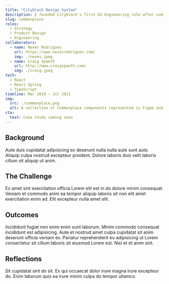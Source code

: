 ```yaml
---
title: "Cityblock Design System"
description: I founded Cityblock's first UX Engineering role after coming on board as a Product Designer. Over the following two years, I built and expanded a design system in Figma and React for Cityblock's care management tool, Commons. It's called Commonplace.
slug: commonplace
roles:
  - Strategy
  - Product Design
  - Engineering
collaborators:
  - name: Neves Rodrigues
    url: https://www.nevesrodrigues.com/
    img: ./neves.jpeg
  - name: Craig Spaeth
    url: http://www.craigspaeth.com/
    img: ./craig.jpeg
tech:
  - React
  - React Spring
  - TypeScript
timeline: Mar 2019 – Jul 2021
img:
  src: ./commonplace.png
  alt: A collection of Commonplace components represented in Figma and in code.
cta:
  text: Case study coming soon
---
```


## Background

Aute duis cupidatat adipisicing ex deserunt nulla nulla aute sunt aute. Aliquip culpa nostrud excepteur proident. Dolore laboris duis velit laboris cillum sit aliquip ut anim.

## The Challenge

Ex amet sint exercitation officia Lorem elit est in do dolore minim consequat. Veniam et commodo anim ea tempor aliquip laboris sit non elit amet exercitation enim ad. Elit excepteur nulla amet elit.

## Outcomes

Incididunt fugiat non enim enim sunt laborum. Minim commodo consequat incididunt est adipisicing. Aute et nostrud amet culpa cupidatat sit anim deserunt officia veniam ex. Pariatur reprehenderit eu adipisicing ut Lorem consectetur sit cillum laboris sit eiusmod Lorem est. Nisi et et anim sint.

## Reflections

Sit cupidatat sint do sit. Ex qui occaecat dolor irure magna irure excepteur do. Enim laborum quis ea irure minim culpa do tempor ullamco.
